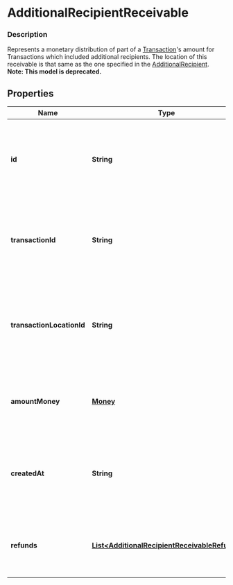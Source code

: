 
# AdditionalRecipientReceivable

### Description

Represents a monetary distribution of part of a [Transaction](#type-transaction)'s amount for Transactions which included additional recipients. The location of this receivable is that same as the one specified in the [AdditionalRecipient](#type-additionalrecipient).
**Note: This model is deprecated.**

## Properties
Name | Type | Description | Notes
------------ | ------------- | ------------- | -------------
**id** | **String** | The additional recipient receivable&#39;s unique ID, issued by Square payments servers. | 
**transactionId** | **String** | The ID of the transaction that the additional recipient receivable was applied to. | 
**transactionLocationId** | **String** | The ID of the location that created the receivable. This is the location ID on the associated transaction. | 
**amountMoney** | [**Money**](Money.md) | The amount of the receivable. This will always be non-negative. | 
**createdAt** | **String** | The time when the additional recipient receivable was created, in RFC 3339 format. |  [optional]
**refunds** | [**List&lt;AdditionalRecipientReceivableRefund&gt;**](AdditionalRecipientReceivableRefund.md) | Any refunds of the receivable that have been applied. |  [optional]



